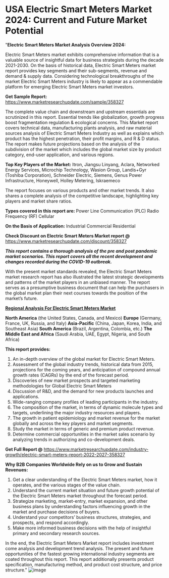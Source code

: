 # USA Electric Smart Meters Market 2024: Current and Future Market Potential
"<strong>Electric Smart Meters Market Analysis Overview 2024:</strong>

Electric Smart Meters market exhibits comprehensive information that is a valuable source of insightful data for business strategists during the decade 2021-2030. On the basis of historical data, Electric Smart Meters market report provides key segments and their sub-segments, revenue and demand &amp; supply data. Considering technological breakthroughs of the market Electric Smart Meters industry is likely to appear as a commendable platform for emerging Electric Smart Meters market investors.

<strong>Get Sample Report:</strong> <a href=https://www.marketresearchupdate.com/sample/358327>https://www.marketresearchupdate.com/sample/358327</a>

The complete value chain and downstream and upstream essentials are scrutinized in this report. Essential trends like globalization, growth progress boost fragmentation regulation &amp; ecological concerns. This Market report covers technical data, manufacturing plants analysis, and raw material sources analysis of Electric Smart Meters Industry as well as explains which product has the highest penetration, their profit margins, and R &amp; D status. The report makes future projections based on the analysis of the subdivision of the market which includes the global market size by product category, end-user application, and various regions.

<strong>Top Key Players of the Market:</strong>
Itron, Jiangsu Linyang, Aclara, Networked Energy Services, Microchip Technology, Wasion Group, Landis+Gyr (Toshiba Corporation), Schneider Electric, Siemens, Genus Power Infrastructure, Honeywell, Holley Metering, Iskraemeco

The report focuses on various products and other market trends. It also shares a complete analysis of the competitive landscape, highlighting key players and market share ratios.

<strong>Types covered in this report are: </strong>
Power Line Communication (PLC)
Radio Frequency (RF)
Cellular

<strong>On the Basis of Application:</strong>
Industrial
Commercial
Residential

<strong>Check Discount on Electric Smart Meters Market report @</strong> <a href=https://www.marketresearchupdate.com/discount/358327>https://www.marketresearchupdate.com/discount/358327</a>

<em><strong>This report contains a thorough analysis of the pre and post pandemic market scenarios. This report covers all the recent development and changes recorded during the COVID-19 outbreak.</strong></em>

With the present market standards revealed, the Electric Smart Meters market research report has also illustrated the latest strategic developments and patterns of the market players in an unbiased manner. The report serves as a presumptive business document that can help the purchasers in the global market plan their next courses towards the position of the market’s future.

<strong><u><b>Regional Analysis For Electric Smart Meters Market</b></u></strong>

<strong><b>North America</b></strong> (the United States, Canada, and Mexico)
<strong><b>Europe </b></strong>(Germany, France, UK, Russia, and Italy)
<strong><b>Asia-Pacific</b></strong> (China, Japan, Korea, India, and Southeast Asia)
<strong><b>South America</b></strong> (Brazil, Argentina, Colombia, etc.)
<strong><b>The Middle East and Africa</b></strong> (Saudi Arabia, UAE, Egypt, Nigeria, and South Africa)

<strong>This report provides:</strong>

1) An in-depth overview of the global market for Electric Smart Meters.
2) Assessment of the global industry trends, historical data from 2015, projections for the coming years, and anticipation of compound annual growth rates (CAGRs) by the end of the forecast period.
3) Discoveries of new market prospects and targeted marketing methodologies for Global Electric Smart Meters
4) Discussion of R&amp;D, and the demand for new products launches and applications.
5) Wide-ranging company profiles of leading participants in the industry.
6) The composition of the market, in terms of dynamic molecule types and targets, underlining the major industry resources and players.
7) The growth in patient epidemiology and market revenue for the market globally and across the key players and market segments.
8) Study the market in terms of generic and premium product revenue.
9) Determine commercial opportunities in the market sales scenario by analyzing trends in authorizing and co-development deals.

<strong>Get Full Report @</strong> <a href=https://www.marketresearchupdate.com/industry-growth/electric-smart-meters-report-2022-2027-358327>https://www.marketresearchupdate.com/industry-growth/electric-smart-meters-report-2022-2027-358327</a>

<strong>Why B2B Companies Worldwide Rely on us to Grow and Sustain Revenues:</strong>

1) Get a clear understanding of the Electric Smart Meters market, how it operates, and the various stages of the value chain.
2) Understand the current market situation and future growth potential of the Electric Smart Meters market throughout the forecast period.
3) Strategize marketing, market-entry, market expansion, and other business plans by understanding factors influencing growth in the market and purchase decisions of buyers.
4) Understand your competitors’ business structures, strategies, and prospects, and respond accordingly.
5) Make more informed business decisions with the help of insightful primary and secondary research sources.

In the end, the Electric Smart Meters Market report includes investment come analysis and development trend analysis. The present and future opportunities of the fastest growing international industry segments are coated throughout this report. This report additionally presents product specification, manufacturing method, and product cost structure, and price structure."
![image](https://github.com/johnrobertjr/Market-Research-Update/assets/154120476/2b2aebba-bc56-4216-9991-c930680a0bb2)

